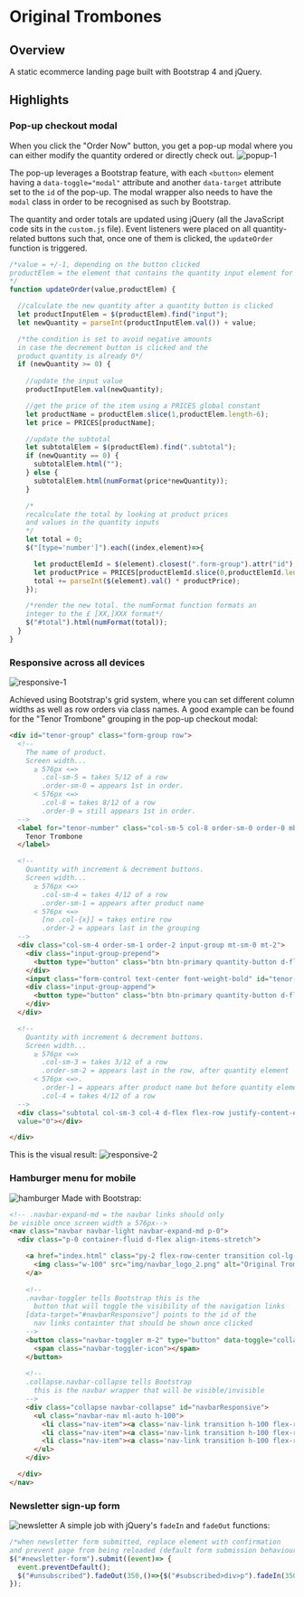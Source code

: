 # Original Trombones

## Overview
A static ecommerce landing page built with Bootstrap 4 and jQuery.

## Highlights

### Pop-up checkout modal
When you click the "Order Now" button, you get a pop-up modal where you can either modify the quantity ordered or directly check out.
![popup-1](./demo/popup_1.gif)

The pop-up leverages a Bootstrap feature, with each `<button>` element having a `data-toggle="modal"` attribute and another `data-target` attribute set to the `id` of the pop-up. The modal wrapper also needs to have the `modal` class in order to be recognised as such by Bootstrap.

The quantity and order totals are updated using jQuery (all the JavaScript code sits in the `custom.js` file). Event listeners were placed on all quantity-related buttons such that, once one of them is clicked, the `updateOrder` function is triggered.
```js
/*value = +/-1, depending on the button clicked
productElem = the element that contains the quantity input element for a given product
*/
function updateOrder(value,productElem) {

  //calculate the new quantity after a quantity button is clicked
  let productInputElem = $(productElem).find("input");
  let newQuantity = parseInt(productInputElem.val()) + value;

  /*the condition is set to avoid negative amounts
  in case the decrement button is clicked and the
  product quantity is already 0*/
  if (newQuantity >= 0) {
    
    //update the input value
    productInputElem.val(newQuantity);

    //get the price of the item using a PRICES global constant
    let productName = productElem.slice(1,productElem.length-6);
    let price = PRICES[productName];

    //update the subtotal
    let subtotalElem = $(productElem).find(".subtotal");
    if (newQuantity == 0) {
      subtotalElem.html("");
    } else {
      subtotalElem.html(numFormat(price*newQuantity));
    }

    /*
    recalculate the total by looking at product prices
    and values in the quantity inputs
    */
    let total = 0;
    $("[type='number']").each((index,element)=>{

      let productElemId = $(element).closest(".form-group").attr("id");
      let productPrice = PRICES[productElemId.slice(0,productElemId.length-6)];
      total += parseInt($(element).val() * productPrice);
    });

    /*render the new total. the numFormat function formats an
    integer to the £ [XX,]XXX format*/
    $("#total").html(numFormat(total));
  }
}
```

### Responsive across all devices
![responsive-1](./demo/responsive_1.gif)

Achieved using Bootstrap's grid system, where you can set different column widths as well as row orders via class names. A good example can be found for the "Tenor Trombone" grouping in the pop-up checkout modal:
```html
<div id="tenor-group" class="form-group row">
  <!--
    The name of product.
    Screen width...
      ≥ 576px <=> 
        .col-sm-5 = takes 5/12 of a row
        .order-sm-0 = appears 1st in order.
      < 576px <=>
        .col-8 = takes 8/12 of a row
        .order-0 = still appears 1st in order.
  -->
  <label for="tenor-number" class="col-sm-5 col-8 order-sm-0 order-0 mb-0 flex-row-center">
    Tenor Trombone
  </label>

  <!--
    Quantity with increment & decrement buttons.
    Screen width...
      ≥ 576px <=>
        .col-sm-4 = takes 4/12 of a row
        .order-sm-1 = appears after product name
      < 576px <=>
        [no .col-{x}] = takes entire row
        .order-2 = appears last in the grouping 
  -->
  <div class="col-sm-4 order-sm-1 order-2 input-group mt-sm-0 mt-2">
    <div class="input-group-prepend">
      <button type="button" class="btn btn-primary quantity-button d-flex flex-row justify-content-center align-items-center font-weight-bold p-0">-</button>
    </div>
    <input class="form-control text-center font-weight-bold" id="tenor-number" name="tenor-number" min="0" value="0" type="number" disabled>
    <div class="input-group-append">
      <button type="button" class="btn btn-primary quantity-button d-flex flex-row justify-content-center align-items-center font-weight-bold p-0">+</button>
    </div>
  </div>

  <!--
    Quantity with increment & decrement buttons.
    Screen width...
      ≥ 576px <=>
        .col-sm-3 = takes 3/12 of a row
        .order-sm-2 = appears last in the row, after quantity element
      < 576px <=>.
        .order-1 = appears after product name but before quantity element
        .col-4 = takes 4/12 of a row
  -->
  <div class="subtotal col-sm-3 col-4 d-flex flex-row justify-content-end align-items-center order-sm-2 order-1"
  value="0"></div>

</div>
```
This is the visual result:
![responsive-2](./demo/responsive_2.gif)

### Hamburger menu for mobile
![hamburger](./demo/hamburger.gif)
Made with Bootstrap:
```html
<!-- .navbar-expand-md = the navbar links should only 
be visible once screen width ≥ 576px-->
<nav class="navbar navbar-light navbar-expand-md p-0">
  <div class="p-0 container-fluid d-flex align-items-stretch">

    <a href="index.html" class="py-2 flex-row-center transition col-lg-3 col-md-5 col-sm-6 col-9">
      <img class="w-100" src="img/navbar_logo_2.png" alt="Original Trombones" title="Original Trombones">
    </a>
    
    <!--
    .navbar-toggler tells Bootstrap this is the
      button that will toggle the visibility of the navigation links
    [data-target="#navbarResponsive"] points to the id of the
      nav links containter that should be shown once clicked
    -->
    <button class="navbar-toggler m-2" type="button" data-toggle="collapse" data-target="#navbarResponsive" aria-controls="navbarSupportedContent" aria-expanded="false" aria-label="Toggle navigation">
      <span class="navbar-toggler-icon"></span>
    </button>
    
    <!--
    .collapse.navbar-collapse tells Bootstrap
      this is the navbar wrapper that will be visible/invisible
    -->
    <div class="collapse navbar-collapse" id="navbarResponsive">
      <ul class="navbar-nav ml-auto h-100">
        <li class="nav-item"><a class='nav-link transition h-100 flex-row-center justify-content-end px-4' href="#feature-list"><span>Features</span></a></li>
        <li class="nav-item"><a class='nav-link transition h-100 flex-row-center justify-content-end px-4' href="#video-section"><span>How it works</span></a></li>
        <li class="nav-item"><a class='nav-link transition h-100 flex-row-center justify-content-end px-4' href="#pricing"><span>Pricing</span></a></li>
      </ul>
    </div>

  </div>
</nav>
``` 

### Newsletter sign-up form
![newsletter](./demo/newsletter.gif)
A simple job with jQuery's `fadeIn` and `fadeOut` functions:
```js
/*when newsletter form submitted, replace element with confirmation
and prevent page from being reloaded (default form submission behaviour)*/
$("#newsletter-form").submit((event)=> {
  event.preventDefault();
  $("#unsubscribed").fadeOut(350,()=>{$("#subscribed>div>p").fadeIn(350)});
});
```
